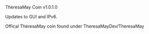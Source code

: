 TheresaMay Coin v1.0.1.0

Updates to GUI  and IPv6.





Offical TheresaMay coin found under TheresaMayDev/TheresaMay

